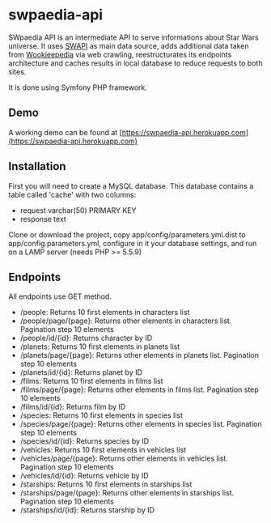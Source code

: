 swpaedia-api
============
SWpaedia API is an intermediate API to serve informations about Star Wars universe. It uses [SWAPI](https://swapi.co/) as main data source, adds additional data taken from [Wookieepedia](http://starwars.wikia.com) via web crawling, reestructurates its endpoints architecture and caches results in local database to reduce requests to both sites.

It is done using Symfony PHP framework.

## Demo

A working demo can be found at [https://swpaedia-api.herokuapp.com](https://swpaedia-api.herokuapp.com)

## Installation

First you will need to create a MySQL database. This database contains a table called 'cache' with two columns:
- request varchar(50) PRIMARY KEY
- response text

Clone or download the project, copy app/config/parameters.yml.dist to app/config.parameters.yml, configure in it your database settings, and run on a LAMP server (needs PHP >= 5.5.9)


## Endpoints

All endpoints use GET method.

- /people: Returns 10 first elements in characters list
- /people/page/{page}: Returns other elements in characters list. Pagination step 10 elements
- /people/id/{id}: Returns character by ID
- /planets: Returns 10 first elements in planets list
- /planets/page/{page}: Returns other elements in planets list. Pagination step 10 elements
- /planets/id/{id}: Returns planet by ID
- /films: Returns 10 first elements in films list
- /films/page/{page}: Returns other elements in films list. Pagination step 10 elements
- /films/id/{id}: Returns film by ID
- /species: Returns 10 first elements in species list
- /species/page/{page}: Returns other elements in species list. Pagination step 10 elements
- /species/id/{id}: Returns species by ID
- /vehicles: Returns 10 first elements in vehicles list
- /vehicles/page/{page}: Returns other elements in vehicles list. Pagination step 10 elements
- /vehicles/id/{id}: Returns vehicle by ID
- /starships: Returns 10 first elements in starships list
- /starships/page/{page}: Returns other elements in starships list. Pagination step 10 elements
- /starships/id/{id}: Returns starship by ID
